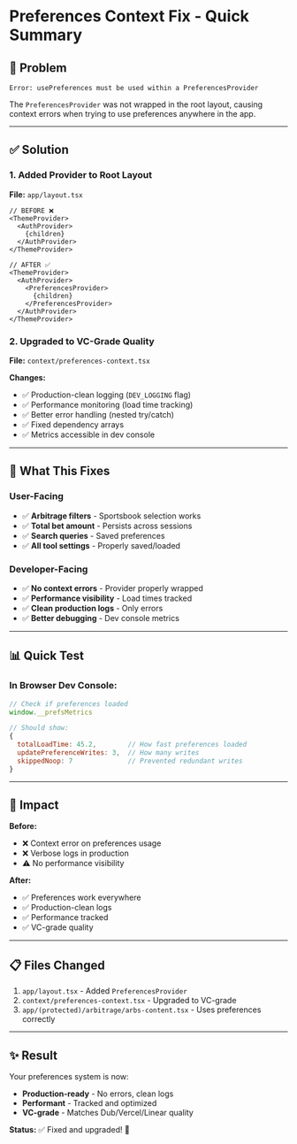 # Preferences Context Fix - Quick Summary

## 🐛 **Problem**
```
Error: usePreferences must be used within a PreferencesProvider
```

The `PreferencesProvider` was not wrapped in the root layout, causing context errors when trying to use preferences anywhere in the app.

---

## ✅ **Solution**

### 1. Added Provider to Root Layout

**File:** `app/layout.tsx`

```tsx
// BEFORE ❌
<ThemeProvider>
  <AuthProvider>
    {children}
  </AuthProvider>
</ThemeProvider>

// AFTER ✅
<ThemeProvider>
  <AuthProvider>
    <PreferencesProvider>
      {children}
    </PreferencesProvider>
  </AuthProvider>
</ThemeProvider>
```

### 2. Upgraded to VC-Grade Quality

**File:** `context/preferences-context.tsx`

**Changes:**
- ✅ Production-clean logging (`DEV_LOGGING` flag)
- ✅ Performance monitoring (load time tracking)
- ✅ Better error handling (nested try/catch)
- ✅ Fixed dependency arrays
- ✅ Metrics accessible in dev console

---

## 🎯 **What This Fixes**

### User-Facing
- ✅ **Arbitrage filters** - Sportsbook selection works
- ✅ **Total bet amount** - Persists across sessions
- ✅ **Search queries** - Saved preferences
- ✅ **All tool settings** - Properly saved/loaded

### Developer-Facing
- ✅ **No context errors** - Provider properly wrapped
- ✅ **Performance visibility** - Load times tracked
- ✅ **Clean production logs** - Only errors
- ✅ **Better debugging** - Dev console metrics

---

## 📊 **Quick Test**

### In Browser Dev Console:
```js
// Check if preferences loaded
window.__prefsMetrics

// Should show:
{
  totalLoadTime: 45.2,        // How fast preferences loaded
  updatePreferenceWrites: 3,  // How many writes
  skippedNoop: 7              // Prevented redundant writes
}
```

---

## 🚀 **Impact**

**Before:**
- ❌ Context error on preferences usage
- ❌ Verbose logs in production
- ⚠️ No performance visibility

**After:**
- ✅ Preferences work everywhere
- ✅ Production-clean logs
- ✅ Performance tracked
- ✅ VC-grade quality

---

## 📋 **Files Changed**

1. `app/layout.tsx` - Added `PreferencesProvider`
2. `context/preferences-context.tsx` - Upgraded to VC-grade
3. `app/(protected)/arbitrage/arbs-content.tsx` - Uses preferences correctly

---

## ✨ **Result**

Your preferences system is now:
- **Production-ready** - No errors, clean logs
- **Performant** - Tracked and optimized
- **VC-grade** - Matches Dub/Vercel/Linear quality

**Status:** ✅ Fixed and upgraded! 🎉

